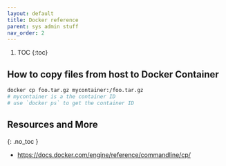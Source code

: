 ```yaml
---
layout: default
title: Docker reference
parent: sys admin stuff
nav_order: 2
---
```


1. TOC
{:toc}

## How to copy files from host to Docker Container
```bash
docker cp foo.tar.gz mycontainer:/foo.tar.gz
# mycontainer is a the container ID
# use `docker ps` to get the container ID
```




## Resources and More
{: .no_toc }
- <https://docs.docker.com/engine/reference/commandline/cp/>
